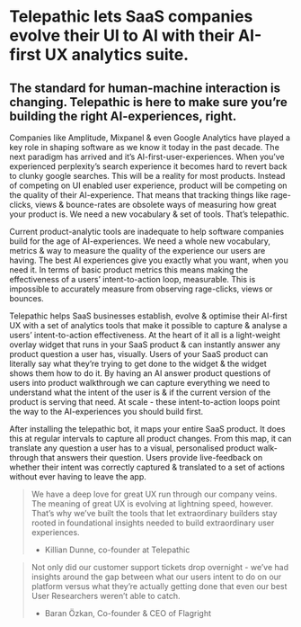 # Telepathic lets SaaS companies evolve their UI to AI with their AI-first UX analytics suite.

## The standard for human-machine interaction is changing. Telepathic is here to make sure you’re building the right AI-experiences, right.

  

Companies like Amplitude, Mixpanel & even Google Analytics have played a key role in shaping software as we know it today in the past decade. The next paradigm has arrived and it’s AI-first-user-experiences. When you’ve experienced perplexity’s search experience it becomes hard to revert back to clunky google searches. This will be a reality for most products. Instead of competing on UI enabled user experience, product will be competing on the quality of their AI-experience. That means that tracking things like rage-clicks, views & bounce-rates are obsolete ways of measuring how great your product is. We need a new vocabulary & set of tools. That’s telepathic.

  

Current product-analytic tools are inadequate to help software companies build for the age of AI-experiences. We need a whole new vocabulary, metrics & way to measure the quality of the experience our users are having. The best AI experiences give you exactly what you want, when you need it. In terms of basic product metrics this means making the effectiveness of a users’ intent-to-action loop, measurable. This is impossible to accurately measure from observing rage-clicks, views or bounces.

  

Telepathic helps SaaS businesses establish, evolve & optimise their AI-first UX with a set of analytics tools that make it possible to capture & analyse a users’ intent-to-action effectiveness. At the heart of it all is a light-weight overlay widget that runs in your SaaS product & can instantly answer any product question a user has, visually. Users of your SaaS product can literally say what they’re trying to get done to the widget & the widget shows them how to do it. By having an AI answer product questions of users into product walkthrough we can capture everything we need to understand what the intent of the user is & if the current version of the product is serving that need. At scale - these intent-to-action loops point the way to the AI-experiences you should build first.

  

After installing the telepathic bot, it maps your entire SaaS product. It does this at regular intervals to capture all product changes. From this map, it can translate any question a user has to a visual, personalised product walk-through that answers their question. Users provide live-feedback on whether their intent was correctly captured & translated to a set of actions without ever having to leave the app.

  

> We have a deep love for great UX run through our company veins. The meaning of great UX is evolving at lightning speed, however. That’s why we’ve built the tools that let extraordinary builders stay rooted in foundational insights needed to build extraordinary user experiences.  
>   
> - Killian Dunne, co-founder at Telepathic  

  

> Not only did our customer support tickets drop overnight - we’ve had insights around the gap between what our users intent to do on our platform versus what they’re actually getting done that even our best User Researchers weren’t able to catch.  
>   
> - Baran Özkan, Co-founder & CEO of Flagright